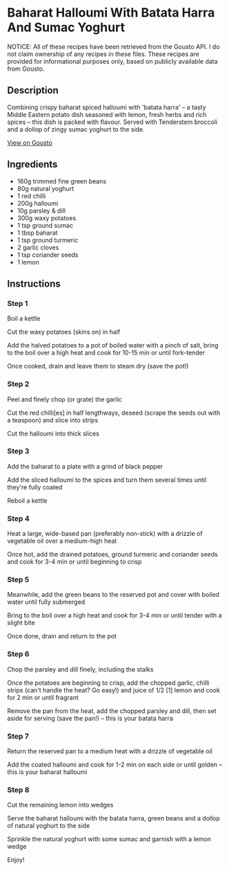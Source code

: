 # Baharat Halloumi With Batata Harra And Sumac Yoghurt

NOTICE: All of these recipes have been retrieved from the Gousto API. I do not claim ownership of any recipes in these files. These recipes are provided for informational purposes only, based on publicly available data from Gousto.

## Description

Combining crispy baharat spiced halloumi with 'batata harra' – a tasty Middle Eastern potato dish seasoned with lemon, fresh herbs and rich spices – this dish is packed with flavour. Served with Tenderstem broccoli and a dollop of zingy sumac yoghurt to the side.

[View on Gousto](https://www.gousto.co.uk/recipes/cookbook/baharat-halloumi-with-batata-harra-and-sumac-yoghurt)

## Ingredients

- 160g trimmed fine green beans
- 80g natural yoghurt
- 1 red chilli
- 200g halloumi
- 10g parsley & dill
- 300g waxy potatoes
- 1 tsp ground sumac
- 1 tbsp baharat
- 1 tsp ground turmeric
- 2 garlic cloves
- 1 tsp coriander seeds
- 1 lemon

## Instructions


### Step 1

Boil a kettle

Cut the waxy potatoes (skins on) in half

Add the halved potatoes to a pot of boiled water with a pinch of salt, bring to the boil over a high heat and cook for 10-15 min or until fork-tender

Once cooked, drain and leave them to steam dry (save the pot!)


### Step 2

Peel and finely chop (or grate) the garlic

Cut the red chilli<span class="text-danger">[es]</span> in half lengthways, deseed (scrape the seeds out with a teaspoon) and slice into strips

Cut the halloumi into thick slices


### Step 3

Add the baharat to a plate with a grind of black pepper

Add the sliced halloumi to the spices and turn them several times until they're fully coated

Reboil a kettle


### Step 4

Heat a large, wide-based pan (preferably non-stick) with a drizzle of vegetable oil over a medium-high heat

Once hot, add the drained potatoes, ground turmeric and coriander seeds and cook for 3-4 min or until beginning to crisp


### Step 5

Meanwhile, add the green beans to the reserved pot and cover with boiled water until fully submerged

Bring to the boil over a high heat and cook for 3-4 min or until tender with a slight bite

Once done, drain and return to the pot


### Step 6

Chop the parsley and dill finely, including the stalks

Once the potatoes are beginning to crisp, add the chopped garlic, chilli strips (can't handle the heat? Go easy!) and juice of 1/2 <span class="text-danger">[1]</span> lemon and cook for 2 min or until fragrant

Remove the pan from the heat, add the chopped parsley and dill, then set aside for serving (save the pan!) – this is your batata harra


### Step 7

Return the reserved pan to a medium heat with a drizzle of vegetable oil

Add the coated halloumi and cook for 1-2 min on each side or until golden – this is your baharat halloumi

### Step 8

Cut the remaining lemon into wedges

Serve the baharat halloumi with the batata harra, green beans and a dollop of natural yoghurt to the side

Sprinkle the natural yoghurt with some sumac and garnish with a lemon wedge

Enjoy!

